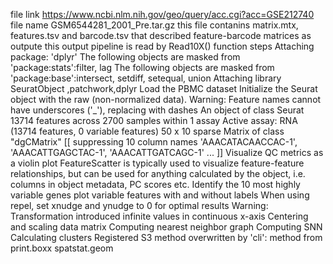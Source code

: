 file link https://www.ncbi.nlm.nih.gov/geo/query/acc.cgi?acc=GSE212740
file name GSM6544281_2001_Pre.tar.gz this file contanins matrix.mtx, features.tsv and barcode.tsv that described feature-barcode matrices as outpute 
this output pipeline is read by Read10X() function
steps 
  Attaching package: 'dplyr'
  The following objects are masked from 'package:stats':filter, lag
  The following objects are masked from 'package:base':intersect, setdiff, setequal, union
  Attaching library SeuratObject ,patchwork,dplyr
  Load the PBMC dataset
  Initialize the Seurat object with the raw (non-normalized data).
  Warning: Feature names cannot have underscores ('_'), replacing with dashes
   An object of class Seurat 
  13714 features across 2700 samples within 1 assay 
  Active assay: RNA (13714 features, 0 variable features)
  50 x 10 sparse Matrix of class "dgCMatrix"
  [[ suppressing 10 column names 'AAACATACAACCAC-1', 'AAACATTGAGCTAC-1', 'AAACATTGATCAGC-1' ... ]]
  Visualize QC metrics as a violin plot
  FeatureScatter is typically used to visualize feature-feature relationships, but can be used
 for anything calculated by the object, i.e. columns in object metadata, PC scores etc.
 Identify the 10 most highly variable genes
 plot variable features with and without labels
 When using repel, set xnudge and ynudge to 0 for optimal results
 Warning: Transformation introduced infinite values in continuous x-axis
Centering and scaling data matrix
Computing nearest neighbor graph
Computing SNN
Calculating clusters
Registered S3 method overwritten by 'cli':
method     from         
print.boxx spatstat.geom

